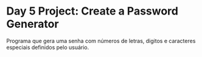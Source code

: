 # Day 5 Project: Create a Password Generator

Programa que gera uma senha com números de letras, digitos e caracteres especiais definidos pelo usuário.
